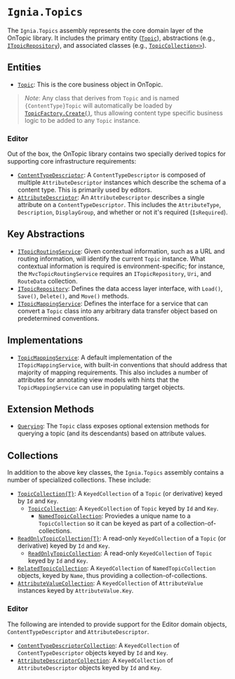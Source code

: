 ﻿# `Ignia.Topics`
The `Ignia.Topics` assembly represents the core domain layer of the OnTopic library. It includes the primary entity ([`Topic`](Topic.cs)), abstractions (e.g., [`ITopicRepository`](Repositories/ITopicRepository.cs)), and associated classes (e.g., [`TopicCollection<>`](Collections/TopicCollection{T}.cs)).

## Entities
- [`Topic`](Topic.cs): This is the core business object in OnTopic.

> *Note*: Any class that derives from `Topic` and is named `{ContentType}Topic` will automatically be loaded by [`TopicFactory.Create()`](TopicFactory.cs), thus allowing content type specific business logic to be added to any `Topic` instance.

### Editor
Out of the box, the OnTopic library contains two specially derived topics for supporting core infrastructure requirements:
- [`ContentTypeDescriptor`](ContentTypeDescriptor.cs): A `ContentTypeDescriptor` is composed of multiple `AttributeDescriptor` instances which describe the schema of a content type. This is primarily used by editors. 
- [`AttributeDescriptor`](AttributeDescriptor.cs): An `AttributeDescriptor` describes a single attribute on a `ContentTypeDescriptor`. This includes the `AttributeType`, `Description`, `DisplayGroup`, and whether or not it's required (`IsRequired`).

## Key Abstractions
- [`ITopicRoutingService`](ITopicRoutingService.cs): Given contextual information, such as a URL and routing information, will identify the current `Topic` instance. What contextual information is required is environment-specific; for instance, the `MvcTopicRoutingService` requires an `ITopicRepository`, `Uri`, and `RouteData` collection.
- [`ITopicRepository`](Repositories/ITopicRepository.cs): Defines the data access layer interface, with `Load()`, `Save()`, `Delete()`, and `Move()` methods.
- [`ITopicMappingService`](Mapping): Defines the interface for a service that can convert a `Topic` class into any arbitrary data transfer object based on predetermined conventions.

## Implementations
- [`TopicMappingService`](Mapping): A default implementation of the `ITopicMappingService`, with built-in conventions that should address that majority of mapping requirements. This also includes a number of attributes for annotating view models with hints that the `TopicMappingService` can use in populating target objects.

## Extension Methods
- [`Querying`](Querying/Topic.cs): The `Topic` class exposes optional extension methods for querying a topic (and its descendants) based on attribute values. 

## Collections
In addition to the above key classes, the `Ignia.Topics` assembly contains a number of specialized collections. These include:
- [`TopicCollection{T}`](Collections/TopicCollection{T}.cs): A `KeyedCollection` of a `Topic` (or derivative) keyed by `Id` and `Key`.
  - [`TopicCollection`](Collections/TopicCollection.cs): A `KeyedCollection` of `Topic` keyed by `Id` and `Key`.
    - [`NamedTopicCollection`](Collections/NamedTopicCollection.cs): Proviedes a unique name to a `TopicCollection` so it can be keyed as part of a collection-of-collections.
- [`ReadOnlyTopicCollection{T}`](Collections/ReadOnlyTopicCollection{T}.cs): A read-only `KeyedCollection` of a `Topic` (or derivative) keyed by `Id` and `Key`.
  - [`ReadOnlyTopicCollection`](Collections/ReadOnlyTopicCollection.cs): A read-only `KeyedCollection` of `Topic` keyed by `Id` and `Key`.
- [`RelatedTopicCollection`](Collections/RelatedTopicCollection.cs): A `KeyedCollection` of `NamedTopicCollection` objects, keyed by `Name`, thus providing a collection-of-collections. 
- [`AttributeValueCollection`](collections/AttributeValueCollection.cs): A `KeyedCollection` of `AttributeValue` instances keyed by `AttributeValue.Key`.

### Editor
The following are intended to provide support for the Editor domain objects, `ContentTypeDescriptor` and `AttributeDescriptor`. 
- [`ContentTypeDescriptorCollection`](Collections/ContentTypeDescriptorCollection.cs): A `KeyedCollection` of `ContentTypeDescriptor` objects keyed by `Id` and `Key`.
- [`AttributeDescriptorCollection`](Collections/AttributeDescriptorCollection.cs): A `KeyedCollection` of `AttributeDescriptor` objects keyed by `Id` and `Key`.
  